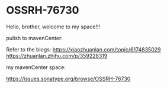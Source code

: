 # OSSRH-76730

Hello, brother, welcome to my space!!!


pulish to mavenCenter:

Refer to the blogs:
https://xiaozhuanlan.com/topic/6174835029
https://zhuanlan.zhihu.com/p/359228319


my mavenCenter space:

https://issues.sonatype.org/browse/OSSRH-76730
